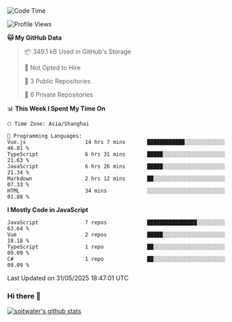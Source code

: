 <!--START_SECTION:waka-->
![Code Time](http://img.shields.io/badge/Code%20Time-5%2C090%20hrs%2059%20mins-blue)

![Profile Views](http://img.shields.io/badge/Profile%20Views-0-blue)

**🐱 My GitHub Data** 

> 📦 349.1 kB Used in GitHub's Storage 
 > 
> 🚫 Not Opted to Hire
 > 
> 📜 3 Public Repositories 
 > 
> 🔑 6 Private Repositories 
 > 
📊 **This Week I Spent My Time On** 

```text
🕑︎ Time Zone: Asia/Shanghai

💬 Programming Languages: 
Vue.js                   14 hrs 7 mins       ████████████░░░░░░░░░░░░░   46.81 % 
TypeScript               6 hrs 31 mins       █████░░░░░░░░░░░░░░░░░░░░   21.63 % 
JavaScript               6 hrs 26 mins       █████░░░░░░░░░░░░░░░░░░░░   21.34 % 
Markdown                 2 hrs 12 mins       ██░░░░░░░░░░░░░░░░░░░░░░░   07.33 % 
HTML                     34 mins             ░░░░░░░░░░░░░░░░░░░░░░░░░   01.88 % 
```

**I Mostly Code in JavaScript** 

```text
JavaScript               7 repos             ████████████████░░░░░░░░░   63.64 % 
Vue                      2 repos             █████░░░░░░░░░░░░░░░░░░░░   18.18 % 
TypeScript               1 repo              ██░░░░░░░░░░░░░░░░░░░░░░░   09.09 % 
C#                       1 repo              ██░░░░░░░░░░░░░░░░░░░░░░░   09.09 % 
```




 Last Updated on 31/05/2025 18:47:01 UTC
<!--END_SECTION:waka-->

### Hi there 👋
[![soitwater's github stats](https://github-readme-stats.vercel.app/api?username=soitwater)](https://github.com/soitwater/github-readme-stats)
